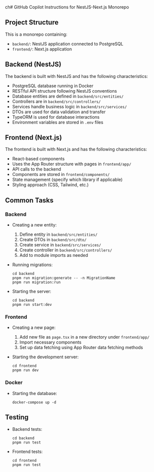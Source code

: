 ch# GitHub Copilot Instructions for NestJS-Next.js Monorepo

## Project Structure

This is a monorepo containing:

- `backend/`: NestJS application connected to PostgreSQL
- `frontend/`: Next.js application

## Backend (NestJS)

The backend is built with NestJS and has the following characteristics:

- PostgreSQL database running in Docker
- RESTful API structure following NestJS conventions
- Database entities are defined in `backend/src/entities/`
- Controllers are in `backend/src/controllers/`
- Services handle business logic in `backend/src/services/`
- DTOs are used for data validation and transfer
- TypeORM is used for database interactions
- Environment variables are stored in `.env` files

## Frontend (Next.js)

The frontend is built with Next.js and has the following characteristics:

- React-based components
- Uses the App Router structure with pages in `frontend/app/`
- API calls to the backend
- Components are stored in `frontend/components/`
- State management (specify which library if applicable)
- Styling approach (CSS, Tailwind, etc.)

## Common Tasks

### Backend

- Creating a new entity:

  1. Define entity in `backend/src/entities/`
  2. Create DTOs in `backend/src/dto/`
  3. Create service in `backend/src/services/`
  4. Create controller in `backend/src/controllers/`
  5. Add to module imports as needed

- Running migrations:

  ```
  cd backend
  pnpm run migration:generate -- -n MigrationName
  pnpm run migration:run
  ```

- Starting the server:
  ```
  cd backend
  pnpm run start:dev
  ```

### Frontend

- Creating a new page:

  1. Add new file as `page.tsx` in a new directory under `frontend/app/`
  2. Import necessary components
  3. Set up data fetching using App Router data fetching methods

- Starting the development server:
  ```
  cd frontend
  pnpm run dev
  ```

### Docker

- Starting the database:
  ```
  docker-compose up -d
  ```

## Testing

- Backend tests:

  ```
  cd backend
  pnpm run test
  ```

- Frontend tests:
  ```
  cd frontend
  pnpm run test
  ```
